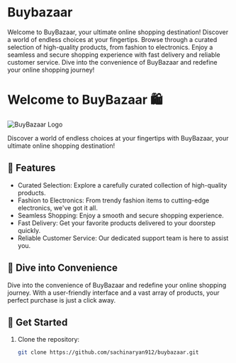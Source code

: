 # Buybazaar

Welcome to BuyBazaar, your ultimate online shopping destination! Discover a world of endless choices at your fingertips. Browse through a curated selection of high-quality products, from fashion to electronics. Enjoy a seamless and secure shopping experience with fast delivery and reliable customer service. Dive into the convenience of BuyBazaar and redefine your online shopping journey!


# Welcome to BuyBazaar 🛍️

![BuyBazaar Logo](https://github.com/sachinaryan912/buybazaar/blob/main/assets/Screenshot%202023-11-30%20at%2011.48.54%E2%80%AFPM.png)

Discover a world of endless choices at your fingertips with BuyBazaar, your ultimate online shopping destination!

## 🌟 Features

- Curated Selection: Explore a carefully curated collection of high-quality products.
- Fashion to Electronics: From trendy fashion items to cutting-edge electronics, we've got it all.
- Seamless Shopping: Enjoy a smooth and secure shopping experience.
- Fast Delivery: Get your favorite products delivered to your doorstep quickly.
- Reliable Customer Service: Our dedicated support team is here to assist you.

## 🎉 Dive into Convenience

Dive into the convenience of BuyBazaar and redefine your online shopping journey. With a user-friendly interface and a vast array of products, your perfect purchase is just a click away.

## 🚀 Get Started

1. Clone the repository:
   ```bash
   git clone https://github.com/sachinaryan912/buybazaar.git
